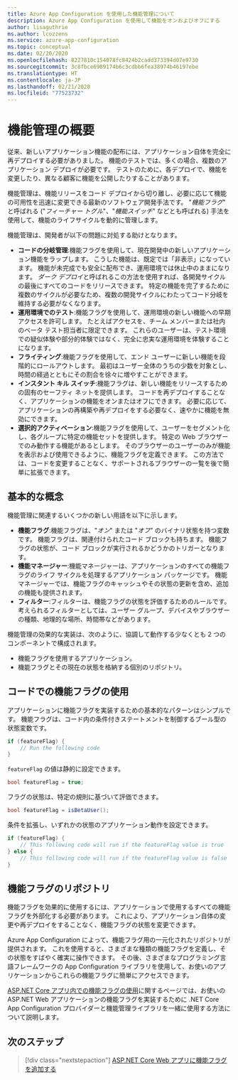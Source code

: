 ```yaml
---
title: Azure App Configuration を使用した機能管理について
description: Azure App Configuration を使用して機能をオンおよびオフにする
author: lisaguthrie
ms.author: lcozzens
ms.service: azure-app-configuration
ms.topic: conceptual
ms.date: 02/20/2020
ms.openlocfilehash: 8227810c154078fc8424b2cadd373394d07e9730
ms.sourcegitcommit: 3c8fbce6989174b6c3cdbb6fea38974b46197ebe
ms.translationtype: HT
ms.contentlocale: ja-JP
ms.lasthandoff: 02/21/2020
ms.locfileid: "77523732"
---
```

# <a name="feature-management-overview"></a>機能管理の概要

従来、新しいアプリケーション機能の配布には、アプリケーション自体を完全に再デプロイする必要がありました。 機能のテストでは、多くの場合、複数のアプリケーション デプロイが必要です。  テストのために、各デプロイで、機能を変更したり、異なる顧客に機能を公開したりすることがあります。  

機能管理は、機能リリースをコード デプロイから切り離し、必要に応じて機能の可用性を迅速に変更できる最新のソフトウェア開発手法です。 "*機能フラグ*" と呼ばれる ("*フィーチャー トグル*"、"*機能スイッチ*" などとも呼ばれる) 手法を使用して、機能のライフサイクルを動的に管理します。

機能管理は、開発者が以下の問題に対処する助けとなります。

* **コードの分岐管理**:機能フラグを使用して、現在開発中の新しいアプリケーション機能をラップします。 こうした機能は、既定では「非表示」になっています。 機能が未完成でも安全に配布でき、運用環境では休止中のままになります。 *ダーク デプロイ*と呼ばれるこの方法を使用すれば、各開発サイクルの最後にすべてのコードをリリースできます。 特定の機能を完了するために複数のサイクルが必要なため、複数の開発サイクルにわたってコード分岐を維持する必要がなくなります。
* **運用環境でのテスト**:機能フラグを使用して、運用環境の新しい機能への早期アクセスを許可します。 たとえばアクセスを、チーム メンバーまたは社内のベータ テスト担当者に限定できます。 これらのユーザーは、テスト環境での疑似体験や部分的体験ではなく、完全に忠実な運用環境を体験することになります。
* **フライティング**:機能フラグを使用して、エンド ユーザーに新しい機能を段階的にロールアウトします。 最初はユーザー全体のうちの少数を対象とし、時間の経過とともにその割合を徐々に増やすことができます。
* **インスタント キル スイッチ**:機能フラグは、新しい機能をリリースするための固有のセーフティ ネットを提供します。 コードを再デプロイすることなく、アプリケーションの機能をオンまたはオフにできます。 必要に応じて、アプリケーションの再構築や再デプロイをする必要なく、速やかに機能を無効にできます。
* **選択的アクティベーション**:機能フラグを使用して、ユーザーをセグメント化し、各グループに特定の機能セットを提供します。 特定の Web ブラウザーでのみ動作する機能があるとします。 そのブラウザーのユーザーのみが機能を表示および使用できるように、機能フラグを定義できます。 この方法では、コードを変更することなく、サポートされるブラウザーの一覧を後で簡単に拡張できます。

## <a name="basic-concepts"></a>基本的な概念

機能管理に関連するいくつかの新しい用語を以下に示します。

* **機能フラグ**:機能フラグは、"*オン*" または "*オフ*" のバイナリ状態を持つ変数です。 機能フラグは、関連付けられたコード ブロックも持ちます。 機能フラグの状態が、コード ブロックが実行されるかどうかのトリガーとなります。
* **機能マネージャー**:機能マネージャーは、アプリケーションのすべての機能フラグのライフ サイクルを処理するアプリケーション パッケージです。 機能マネージャーでは、機能フラグのキャッシュやその状態の更新を含め、追加の機能も提供されます。
* **フィルター**:フィルターは、機能フラグの状態を評価するためのルールです。 考えられるフィルターとしては、ユーザー グループ、デバイスやブラウザーの種類、地理的な場所、時間帯などがあります。

機能管理の効果的な実装は、次のように、協調して動作する少なくとも 2 つのコンポーネントで構成されます。

* 機能フラグを使用するアプリケーション。
* 機能フラグとその現在の状態を格納する個別のリポジトリ。

## <a name="using-feature-flags-in-your-code"></a>コードでの機能フラグの使用

アプリケーションに機能フラグを実装するための基本的なパターンはシンプルです。 機能フラグは、コード内の条件付きステートメントを制御するブール型の状態変数です。

```csharp
if (featureFlag) {
    // Run the following code
}
```

`featureFlag` の値は静的に設定できます。

```csharp
bool featureFlag = true;
```

フラグの状態は、特定の規則に基づいて評価できます。

```csharp
bool featureFlag = isBetaUser();
```

条件を拡張し、いずれかの状態のアプリケーション動作を設定できます。

```csharp
if (featureFlag) {
    // This following code will run if the featureFlag value is true
} else {
    // This following code will run if the featureFlag value is false
}
```

## <a name="feature-flag-repository"></a>機能フラグのリポジトリ

機能フラグを効果的に使用するには、アプリケーションで使用するすべての機能フラグを外部化する必要があります。 これにより、アプリケーション自体の変更や再デプロイをすることなく、機能フラグの状態を変更できます。

Azure App Configuration によって、機能フラグ用の一元化されたリポジトリが提供されます。 これを使用すると、さまざまな種類の機能フラグを定義し、その状態をすばやく確実に操作できます。 その後、さまざまなプログラミング言語フレームワークの App Configuration ライブラリを使用して、お使いのアプリケーションからこれらの機能フラグに簡単にアクセスできます。

[ASP.NET Core アプリ内での機能フラグの使用](./use-feature-flags-dotnet-core.md)に関するページでは、お使いの ASP.NET Web アプリケーションの機能フラグを実装するために .NET Core App Configuration プロバイダーと機能管理ライブラリを一緒に使用する方法について説明します。

## <a name="next-steps"></a>次のステップ

> [!div class="nextstepaction"]
> [ASP.NET Core Web アプリに機能フラグを追加する](./quickstart-feature-flag-aspnet-core.md)  
